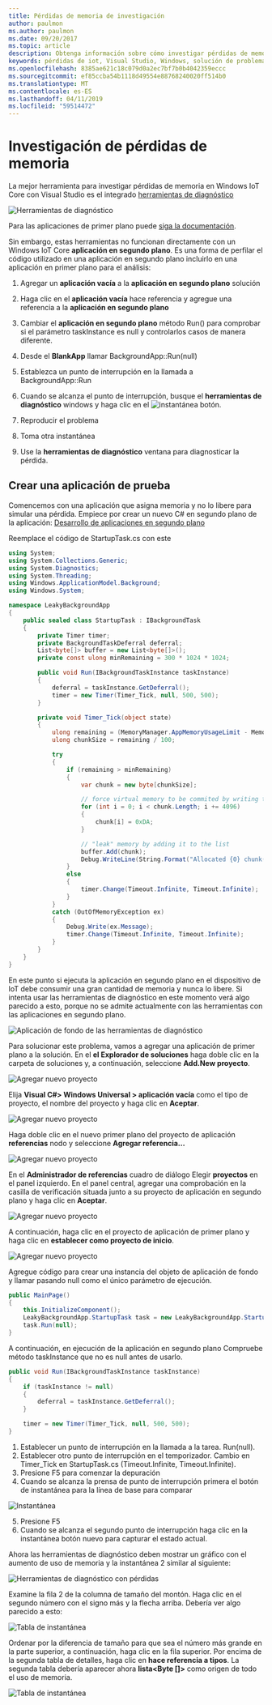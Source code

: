 ```yaml
---
title: Pérdidas de memoria de investigación
author: paulmon
ms.author: paulmon
ms.date: 09/20/2017
ms.topic: article
description: Obtenga información sobre cómo investigar pérdidas de memoria.
keywords: pérdidas de iot, Visual Studio, Windows, solución de problemas
ms.openlocfilehash: 8385ae621c18c079d0a2ec7bf7b0b4042359eccc
ms.sourcegitcommit: ef85ccba54b1118d49554e88768240020ff514b0
ms.translationtype: MT
ms.contentlocale: es-ES
ms.lasthandoff: 04/11/2019
ms.locfileid: "59514472"
---
```

# <a name="investigating-memory-leaks"></a>Investigación de pérdidas de memoria

La mejor herramienta para investigar pérdidas de memoria en Windows IoT Core con Visual Studio es el integrado [herramientas de diagnóstico](https://docs.microsoft.com/visualstudio/profiling/memory-usage)

![Herramientas de diagnóstico](../media/MemoryLeaks/DiagnosticTools.PNG)

Para las aplicaciones de primer plano puede [siga la documentación](https://docs.microsoft.com/visualstudio/profiling/memory-usage).

Sin embargo, estas herramientas no funcionan directamente con un Windows IoT Core **aplicación en segundo plano**. Es una forma de perfilar el código utilizado en una aplicación en segundo plano incluirlo en una aplicación en primer plano para el análisis:

1. Agregar un **aplicación vacía** a la **aplicación en segundo plano** solución
2. Haga clic en el **aplicación vacía** hace referencia y agregue una referencia a la **aplicación en segundo plano**
3. Cambiar el **aplicación en segundo plano** método Run() para comprobar si el parámetro taskInstance es null y controlarlos casos de manera diferente.
4. Desde el **BlankApp** llamar BackgroundApp::Run(null)
5. Establezca un punto de interrupción en la llamada a BackgroundApp::Run
6. Cuando se alcanza el punto de interrupción, busque el **herramientas de diagnóstico** windows y haga clic en el ![instantánea](../media/MemoryLeaks/Snapshot.PNG) botón.

8. Reproducir el problema
9. Toma otra instantánea
10. Use la **herramientas de diagnóstico** ventana para diagnosticar la pérdida.

## <a name="create-a-test-app"></a>Crear una aplicación de prueba

Comencemos con una aplicación que asigna memoria y no lo libere para simular una pérdida.
Empiece por crear un nuevo C# en segundo plano de la aplicación: [Desarrollo de aplicaciones en segundo plano](./BackgroundApplications.md)

Reemplace el código de StartupTask.cs con este
```C#
using System;
using System.Collections.Generic;
using System.Diagnostics;
using System.Threading;
using Windows.ApplicationModel.Background;
using Windows.System;

namespace LeakyBackgroundApp
{
    public sealed class StartupTask : IBackgroundTask
    {
        private Timer timer;
        private BackgroundTaskDeferral deferral;
        List<byte[]> buffer = new List<byte[]>();
        private const ulong minRemaining = 300 * 1024 * 1024;

        public void Run(IBackgroundTaskInstance taskInstance)
        {
            deferral = taskInstance.GetDeferral();
            timer = new Timer(Timer_Tick, null, 500, 500);
        }

        private void Timer_Tick(object state)
        {
            ulong remaining = (MemoryManager.AppMemoryUsageLimit - MemoryManager.AppMemoryUsage);
            ulong chunkSize = remaining / 100;

            try
            {
                if (remaining > minRemaining)
                {
                    var chunk = new byte[chunkSize];

                    // force virtual memory to be commited by writing to it
                    for (int i = 0; i < chunk.Length; i += 4096)
                    {
                        chunk[i] = 0xDA;
                    }

                    // "leak" memory by adding it to the list
                    buffer.Add(chunk);
                    Debug.WriteLine(String.Format("Allocated {0} chunk(s)", buffer.Count));
                }
                else
                {
                    timer.Change(Timeout.Infinite, Timeout.Infinite);
                }
            }
            catch (OutOfMemoryException ex)
            {
                Debug.Write(ex.Message);
                timer.Change(Timeout.Infinite, Timeout.Infinite);
            }
        }
    }
}
```

En este punto si ejecuta la aplicación en segundo plano en el dispositivo de IoT debe consumir una gran cantidad de memoria y nunca lo libere. Si intenta usar las herramientas de diagnóstico en este momento verá algo parecido a esto, porque no se admite actualmente con las herramientas con las aplicaciones en segundo plano.

![Aplicación de fondo de las herramientas de diagnóstico](../media/MemoryLeaks/DiagnosticToolsBackgroundApp.png)

Para solucionar este problema, vamos a agregar una aplicación de primer plano a la solución. En el **el Explorador de soluciones** haga doble clic en la carpeta de soluciones y, a continuación, seleccione **Add.New proyecto**.

![Agregar nuevo proyecto](../media/MemoryLeaks/AddNewProject.png)

Elija **Visual C#> Windows Universal > aplicación vacía** como el tipo de proyecto, el nombre del proyecto y haga clic en **Aceptar**.

![Agregar nuevo proyecto](../media/MemoryLeaks/NewForegroundApp.PNG)

Haga doble clic en el nuevo primer plano del proyecto de aplicación **referencias** nodo y seleccione **Agregar referencia...**

![Agregar nuevo proyecto](../media/MemoryLeaks/AddReference.PNG)

En el **Administrador de referencias** cuadro de diálogo Elegir **proyectos** en el panel izquierdo.  En el panel central, agregar una comprobación en la casilla de verificación situada junto a su proyecto de aplicación en segundo plano y haga clic en **Aceptar**.

![Agregar nuevo proyecto](../media/MemoryLeaks/AddReferenceDialog.PNG)

A continuación, haga clic en el proyecto de aplicación de primer plano y haga clic en **establecer como proyecto de inicio**.

![Agregar nuevo proyecto](../media/MemoryLeaks/SetAsStartup.PNG)

Agregue código para crear una instancia del objeto de aplicación de fondo y llamar pasando null como el único parámetro de ejecución.
```C#
public MainPage()
{
    this.InitializeComponent();
    LeakyBackgroundApp.StartupTask task = new LeakyBackgroundApp.StartupTask();
    task.Run(null);
}
```

A continuación, en ejecución de la aplicación en segundo plano Compruebe método taskInstance que no es null antes de usarlo.

```C#
public void Run(IBackgroundTaskInstance taskInstance)
{
    if (taskInstance != null)
    {
        deferral = taskInstance.GetDeferral();
    }

    timer = new Timer(Timer_Tick, null, 500, 500);
}
```

1. Establecer un punto de interrupción en la llamada a la tarea. Run(null).
2. Establecer otro punto de interrupción en el temporizador. Cambio en Timer_Tick en StartupTask.cs (Timeout.Infinite, Timeout.Infinite).
3. Presione F5 para comenzar la depuración
4. Cuando se alcanza la prensa de punto de interrupción primera el botón de instantánea para la línea de base para comparar

![Instantánea](../media/MemoryLeaks/Snapshot.PNG)

5. Presione F5
6. Cuando se alcanza el segundo punto de interrupción haga clic en la instantánea botón nuevo para capturar el estado actual.

Ahora las herramientas de diagnóstico deben mostrar un gráfico con el aumento de uso de memoria y la instantánea 2 similar al siguiente:

![Herramientas de diagnóstico con pérdidas](../media/MemoryLeaks/DiagnosticToolsWithLeaks.PNG)

Examine la fila 2 de la columna de tamaño del montón. Haga clic en el segundo número con el signo más y la flecha arriba. Debería ver algo parecido a esto:

![Tabla de instantánea](../media/MemoryLeaks/Snapshot2_1.PNG)

Ordenar por la diferencia de tamaño para que sea el número más grande en la parte superior, a continuación, haga clic en la fila superior. Por encima de la segunda tabla de detalles, haga clic en **hace referencia a tipos**.  La segunda tabla debería aparecer ahora **lista\<Byte []\>**  como origen de todo el uso de memoria.

![Tabla de instantánea](../media/MemoryLeaks/Snapshot2_2.PNG)
